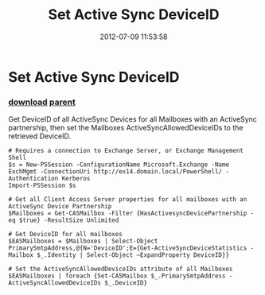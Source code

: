 ﻿---
pid:            3508
parent:         3507
children:       
poster:         thomas torggler
title:          Set Active Sync DeviceID
date:           2012-07-09 11:53:58
description:    Get DeviceID of all ActiveSync Devices for all Mailboxes with an ActiveSync partnership, then set the Mailboxes ActiveSyncAllowedDeviceIDs to the retrieved DeviceID.
format:         posh
---

# Set Active Sync DeviceID

### [download](3508.ps1) [parent](3507.md) 

Get DeviceID of all ActiveSync Devices for all Mailboxes with an ActiveSync partnership, then set the Mailboxes ActiveSyncAllowedDeviceIDs to the retrieved DeviceID.

```posh
# Requires a connection to Exchange Server, or Exchange Management Shell
$s = New-PSSession -ConfigurationName Microsoft.Exchange -Name ExchMgmt -ConnectionUri http://ex14.domain.local/PowerShell/ -Authentication Kerberos
Import-PSSession $s

# Get all Client Access Server properties for all mailboxes with an ActiveSync Device Partnership
$Mailboxes = Get-CASMailbox -Filter {HasActivesyncDevicePartnership -eq $true} -ResultSize Unlimited

# Get DeviceID for all mailboxes
$EASMailboxes = $Mailboxes | Select-Object PrimarySmtpAddress,@{N='DeviceID';E={Get-ActiveSyncDeviceStatistics -Mailbox $_.Identity | Select-Object –ExpandProperty DeviceID}}

# Set the ActiveSyncAllowedDeviceIDs attribute of all Mailboxes
$EASMailboxes | foreach {Set-CASMailbox $_.PrimarySmtpAddress -ActiveSyncAllowedDeviceIDs $_.DeviceID}
```
